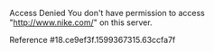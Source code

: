 Access Denied You don't have permission to access "http://www.nike.com/" on this server.

Reference #18.ce9ef3f.1599367315.63ccfa7f
